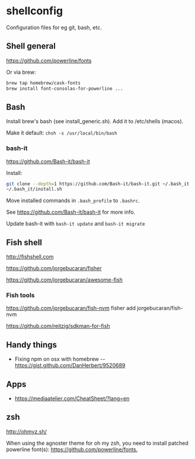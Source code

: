 # shellconfig

Configuration files for eg git, bash, etc.

## Shell general

<https://github.com/powerline/fonts>

Or via brew:

```bash
brew tap homebrew/cask-fonts
brew install font-consolas-for-powerline ...
```

## Bash

Install brew's bash (see install_generic.sh).
Add it to /etc/shells (macos).

Make it default: `chsh -s /usr/local/bin/bash`

### bash-it

<https://github.com/Bash-it/bash-it>

Install:

```bash
git clone --depth=1 https://github.com/Bash-it/bash-it.git ~/.bash_it
~/.bash_it/install.sh
```

Move installed commands in `.bash_profile` to `.bashrc`.

See <https://github.com/Bash-it/bash-it> for more info.

Update bash-it with `bash-it update` and `bash-it migrate`

## Fish shell

<http://fishshell.com>

<https://github.com/jorgebucaran/fisher>

<https://github.com/jorgebucaran/awesome-fish>

### Fish tools

<https://github.com/jorgebucaran/fish-nvm>
fisher add jorgebucaran/fish-nvm

<https://github.com/reitzig/sdkman-for-fish>

## Handy things

- Fixing npm on osx with homebrew
-- <https://gist.github.com/DanHerbert/9520689>

## Apps

- <https://mediaatelier.com/CheatSheet/?lang=en>

## zsh

<http://ohmyz.sh/>

When using the agnoster theme for oh my zsh, you need to install patched powerline font(s): <https://github.com/powerline/fonts.>
